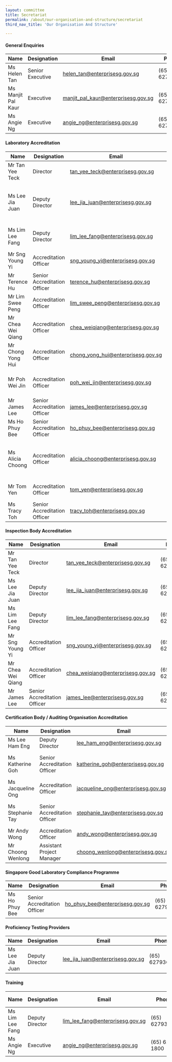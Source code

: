 ```yaml
---
layout: committee
title: Secretariat
permalink: /about/our-organisation-and-structure/secretariat
third_nav_title: 'Our Organisation And Structure'

---
```



#### General Enquiries

| Name | 	Designation | Email | Phone | Scheme |
|------|--------------|-------|-------|--------|
| Ms Helen Tan | Senior Executive | <helen_tan@enterprisesg.gov.sg> | (65) 62791855 | All Schemes |
| Ms Manjit Pal Kaur | Executive | <manjit_pal_kaur@enterprisesg.gov.sg> | (65) 62791856 | All Schemes |
| Ms Angie Ng | Executive | <angie_ng@enterprisesg.gov.sg> | (65) 62791800 | All Schemes |

#### Laboratory Accreditation

| Name | 	Designation | Email | Phone | Field |
|------|--------------|-------|-------|-------|
| Mr Tan Yee Teck | Director | <tan_yee_teck@enterprisesg.gov.sg> | (65) 62793101 | Physical Engineering |
| Ms Lee Jia Juan | Deputy Director | <lee_jia_juan@enterprisesg.gov.sg> | (65) 62793672 | Chemical & Biological Sciences, Medical Testing & Imaging |
| Ms Lim Lee Fang | Deputy Director | <lim_lee_fang@enterprisesg.gov.sg> | (65) 62793930 | Calibration & Measurement, Electrical & ICT |
| Mr Sng Young Yi | Accreditation Officer | <sng_young_yi@enterprisesg.gov.sg> | (65) 62793609 | Physical Engineering |
| Mr Terence Hu | Senior Accreditation Officer | <terence_hu@enterprisesg.gov.sg> | (65) 62791842 | Physical Engineering |
| Mr Lim Swee Peng | Accreditation Officer | <lim_swee_peng@enterprisesg.gov.sg> | (65) 62791849 | Physical Engineering |
| Mr Chea Wei Qiang | Accreditation Officer | <chea_weiqiang@enterprisesg.gov.sg> | (65) 62793955 | Physical Engineering |
| Mr Chong Yong Hui | Accreditation Officer | <chong_yong_hui@enterprisesg.gov.sg>	| (65) 62793850	| Physical Engineering |
| Mr Poh Wei Jin | Accreditation Officer | <poh_wei_jin@enterprisesg.gov.sg> | (65) 62791885 | Calibration & Measurement, Electrical & ICT |
| Mr James Lee | Senior Accreditation Officer | <james_lee@enterprisesg.gov.sg> | (65) 62791863 | Electrical & ICT |
| Ms Ho Phuy Bee | Senior Accreditation Officer | <ho_phuy_bee@enterprisesg.gov.sg> | (65) 62791816 | Chemical & Biological Sciences |
| Ms Alicia Choong | Accreditation Officer | <alicia_choong@enterprisesg.gov.sg> | (65) 62793164 | Chemical & Biological Sciences, Medical Testing & Imaging |
| Mr Tom Yen | Accreditation Officer | <tom_yen@enterprisesg.gov.sg> | (65) 62793397 | Chemical & Biological Sciences |
| Ms Tracy Toh | Senior Accreditation Officer | <tracy_toh@enterprisesg.gov.sg> | (65) 62793842 | Chemical & Biological Sciences |

#### Inspection Body Accreditation

| Name | 	Designation | Email | Phone | Field |
|------|--------------|-------|-------|-------|
| Mr Tan Yee Teck | Director | <tan_yee_teck@enterprisesg.gov.sg> | (65) 62793101 | Site Investigation, Structural Steelworks |
| Ms Lee Jia Juan | Deputy Director | <lee_jia_juan@enterprisesg.gov.sg> | (65) 62793672 | Mechanical Engineering |
| Ms Lim Lee Fang | Deputy Director | <lim_lee_fang@enterprisesg.gov.sg> | (65) 62793930 | Cargo Inspection |
| Mr Sng Young Yi | Accreditation Officer | <sng_young_yi@enterprisesg.gov.sg> | (65) 62793609 | Site Investigation, Structural Steelworks |
| Mr Chea Wei Qiang | Accreditation Officer | <chea_weiqiang@enterprisesg.gov.sg> | (65) 62793955 | Site Investigation, Structural Steelworks |
| Mr James Lee | Senior Accreditation Officer | <james_lee@enterprisesg.gov.sg> | (65) 62791863 | Cargo Inspection |

#### Certification Body / Auditing Organisation Accreditation

| Name | 	Designation | Email | Phone | Programme |
|------|--------------|-------|-------|-----------|
| Ms Lee Ham Eng | Deputy Director | <lee_ham_eng@enterprisesg.gov.sg> | (65) 62791860 | All Programmes |
| Ms Katherine Goh | Senior Accreditation Officer | <katherine_goh@enterprisesg.gov.sg> | (65) 62793989 | Management System, Personnel, AO |
| Ms Jacqueline Ong | Accreditation Officer | <jacqueline_ong@enterprisesg.gov.sg> | (65) 62793190 | Product |
| Ms Stephanie Tay | Senior Accreditation Officer | <stephanie_tay@enterprisesg.gov.sg> | (65) 62793123 | Management System, Personnel, AO |
| Mr Andy Wong | Accreditation Officer | <andy_wong@enterprisesg.gov.sg> | (65) 6279 3129	| Management System, AO |
| Mr Choong Wenlong | Assistant Project Manager | <choong_wenlong@enterprisesg.gov.sg> | (65) 62793735 | Auditing Organisation (AO) |

#### Singapore Good Laboratory Compliance Programme

| Name | 	Designation | Email | Phone | Area |
|------|--------------|-------|-------|------|
| Ms Ho Phuy Bee | Senior Accreditation Officer | <ho_phuy_bee@enterprisesg.gov.sg> | (65) 62791816 | All Areas |


#### Proficiency Testing Providers

| Name | 	Designation | Email | Phone | Area |
|------|--------------|-------|-------|------|
| Ms Lee Jia Juan | Deputy Director | <lee_jia_juan@enterprisesg.gov.sg> | (65) 62793672 | All Areas |

#### Training

| Name | 	Designation | Email | Phone | Training Courses |
|------|--------------|-------|-------|------------------|
| Ms Lim Lee Fang | Deputy Director | <lim_lee_fang@enterprisesg.gov.sg> | (65) 62793930 | All |
| Ms Angie Ng | Executive | <angie_ng@enterprisesg.gov.sg> | (65) 6279 1800 | All |
